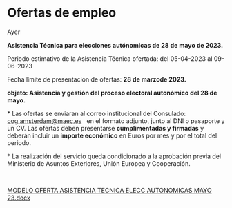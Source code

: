   Ofertas de empleo
=================

   Ayer    ​  
  


**Asistencia Técnica para elecciones autónomicas de 28 de mayo de 2023.**  


  


Periodo estimativo de la Asistencia Técnica ofertada: del 05-04-2023 al 09-06-2023  


  


Fecha límite de presentación de ofertas: **28 de marzo******de 2023**.**

**objeto: Asistencia y gestión del proceso electoral autonómico del 28 de mayo.**  


\* Las ofertas se enviaran al correo institucional del Consulado: cog.amsterdam@maec.es   en el formato adjunto, junto al DNI o pasaporte y un CV. Las ofertas deben presentarse **cumplimentadas y firmadas** y deberán incluir un **i****mporte económic****o** en Euros por mes y por el total del periodo.  
  


\* La realización del servicio queda condicionado a la aprobación previa del Ministerio de Asuntos Exteriores, Unión Europea y Cooperación.  


​  


[![]()MODELO OFERTA ASISTENCIA TECNICA ELECC AUTONOMICAS MAYO 23.docx](https://www.exteriores.gob.es/Consulados/amsterdam/es/Consulado/PublishingImages/Paginas/Ofertas-de-empleo/MODELO%20OFERTA%20ASISTENCIA%20TECNICA%20ELECC%20AUTONOMICAS%20MAYO%2023.docx)  


  
  


  


  


  


​  


  


  
  


   